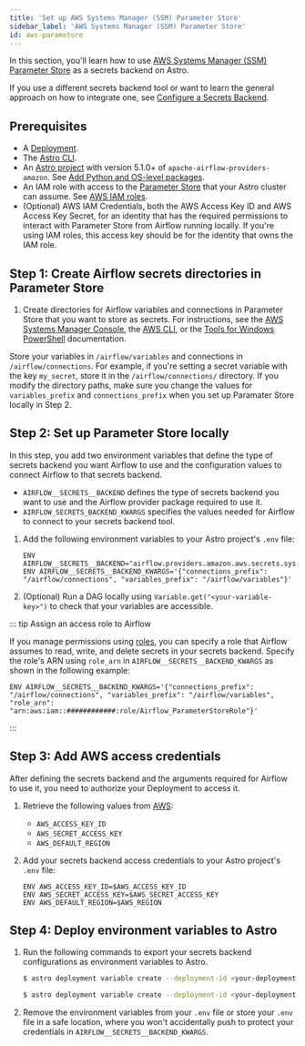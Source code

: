 ```yaml
---
title: 'Set up AWS Systems Manager (SSM) Parameter Store'
sidebar_label: 'AWS Systems Manager (SSM) Parameter Store'
id: aws-paramstore
---
```


In this section, you'll learn how to use [AWS Systems Manager (SSM) Parameter Store](https://docs.aws.amazon.com/systems-manager/latest/userguide/systems-manager-parameter-store.html) as a secrets backend on Astro.

If you use a different secrets backend tool or want to learn the general approach on how to integrate one, see [Configure a Secrets Backend](secrets-backend.md).

## Prerequisites

- A [Deployment](create-deployment.md).
- The [Astro CLI](cli/overview.md).
- An [Astro project](cli/develop-project.md#create-an-astro-project) with version 5.1.0+ of `apache-airflow-providers-amazon`. See [Add Python and OS-level packages](cli/develop-project.md#add-python-and-os-level-packages).
- An IAM role with access to the [Parameter Store](https://docs.aws.amazon.com/systems-manager/latest/userguide/sysman-paramstore-access.html) that your Astro cluster can assume. See [AWS IAM roles](connect-aws.md#AWS-IAM-roles).
- (Optional) AWS IAM Credentials, both the AWS Access Key ID and AWS Access Key Secret, for an identity that has the required permissions to interact with Parameter Store from Airflow running locally. If you're using IAM roles, this access key should be for the identity that owns the IAM role.

## Step 1: Create Airflow secrets directories in Parameter Store

1. Create directories for Airflow variables and connections in Parameter Store that you want to store as secrets. For instructions, see the [AWS Systems Manager Console](https://docs.aws.amazon.com/systems-manager/latest/userguide/parameter-create-console.html), the [AWS CLI](https://docs.aws.amazon.com/systems-manager/latest/userguide/param-create-cli.html), or the [Tools for Windows PowerShell](https://docs.aws.amazon.com/systems-manager/latest/userguide/param-create-ps.html) documentation.

Store your variables in `/airflow/variables` and connections in `/airflow/connections`. For example, if you're setting a secret variable with the key `my_secret`, store it in the `/airflow/connections/` directory. If you modify the directory paths, make sure you change the values for `variables_prefix` and `connections_prefix` when you set up Paramater Store locally in Step 2.

## Step 2: Set up Parameter Store locally

In this step, you add two environment variables that define the type of secrets backend you want Airflow to use and the configuration values to connect Airflow to that secrets backend.

- `AIRFLOW__SECRETS__BACKEND` defines the type of secrets backend you want to use and the Airflow provider package required to use it.
- `AIRFLOW_SECRETS_BACKEND_KWARGS` specifies the values needed for Airflow to connect to your secrets backend tool.

1. Add the following environment variables to your Astro project's `.env` file:

    ```text
    ENV AIRFLOW__SECRETS__BACKEND="airflow.providers.amazon.aws.secrets.systems_manager.SystemsManagerParameterStoreBackend"
    ENV AIRFLOW__SECRETS__BACKEND_KWARGS='{"connections_prefix": "/airflow/connections", "variables_prefix": "/airflow/variables"}'
    ```

2. (Optional) Run a DAG locally  using `Variable.get("<your-variable-key>")` to check that your variables are accessible.

::: tip Assign an access role to Airflow

If you manage permissions using [roles](https://docs.aws.amazon.com/IAM/latest/UserGuide/id_credentials_temp_request.html#api_assumerole), you can specify a role that Airflow assumes to read, write, and delete secrets in your secrets backend. Specify the role's ARN using `role_arn` in `AIRFLOW__SECRETS__BACKEND_KWARGS` as shown in the following example:

```text
ENV AIRFLOW__SECRETS__BACKEND_KWARGS='{"connections_prefix": "/airflow/connections", "variables_prefix": "/airflow/variables", "role_arn": "arn:aws:iam::############:role/Airflow_ParameterStoreRole"}'
```

:::

## Step 3: Add AWS access credentials

After defining the secrets backend and the arguments required for Airflow to use it, you need to authorize your Deployment to access it.

1. Retrieve the following values from [AWS](https://docs.aws.amazon.com/IAM/latest/UserGuide/id_credentials_access-keys.html):

    - `AWS_ACCESS_KEY_ID`
    - `AWS_SECRET_ACCESS_KEY`
    - `AWS_DEFAULT_REGION`

2. Add your secrets backend access credentials to your Astro project's `.env` file:

    ```text
    ENV AWS_ACCESS_KEY_ID=$AWS_ACCESS_KEY_ID
    ENV AWS_SECRET_ACCESS_KEY=$AWS_SECRET_ACCESS_KEY
    ENV AWS_DEFAULT_REGION=$AWS_REGION
    ```

## Step 4: Deploy environment variables to Astro

1. Run the following commands to export your secrets backend configurations as environment variables to Astro.

    ```sh
    $ astro deployment variable create --deployment-id <your-deployment-id> AIRFLOW__SECRETS__BACKEND=airflow.providers.amazon.aws.secrets.systems_manager.SystemsManagerParameterStoreBackend

    $ astro deployment variable create --deployment-id <your-deployment-id> AIRFLOW__SECRETS__BACKEND_KWARGS='{"connections_prefix": "airflow/connections", "variables_prefix": "airflow/variables",  "role_arn": "<your-role-arn>", "region_name": "<your-region>"}' --secret
    ```

2. Remove the environment variables from your `.env` file or store your `.env` file in a safe location, where you won't accidentally push to protect your credentials in `AIRFLOW__SECRETS__BACKEND_KWARGS`.
